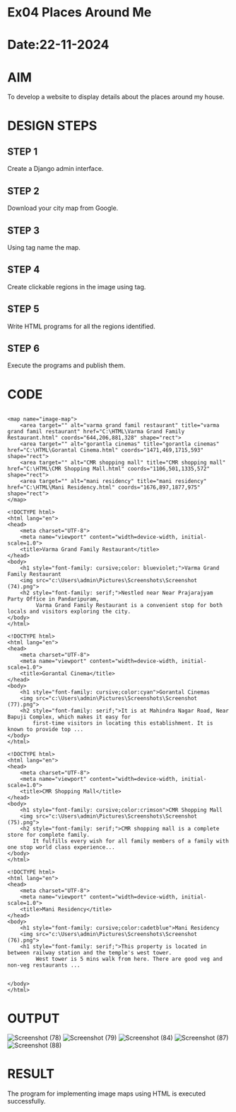 # Ex04 Places Around Me
# Date:22-11-2024
# AIM
To develop a website to display details about the places around my house.

# DESIGN STEPS
## STEP 1
Create a Django admin interface.

## STEP 2
Download your city map from Google.

## STEP 3
Using <map> tag name the map.

## STEP 4
Create clickable regions in the image using <area> tag.

## STEP 5
Write HTML programs for all the regions identified.

## STEP 6
Execute the programs and publish them.

# CODE
```<img src="C:\Users\admin\Pictures\Screenshots\Screenshot (73).png" usemap="#image-map">

<map name="image-map">
    <area target="" alt="varma grand famil restaurant" title="varma grand famil restaurant" href="C:\HTML\Varma Grand Family Restaurant.html" coords="644,206,881,328" shape="rect">
    <area target="" alt="gorantla cinemas" title="gorantla cinemas" href="C:\HTML\Gorantal Cinema.html" coords="1471,469,1715,593" shape="rect">
    <area target="" alt="CMR shopping mall" title="CMR shopping mall" href="C:\HTML\CMR Shopping Mall.html" coords="1106,501,1335,572" shape="rect">
    <area target="" alt="mani residency" title="mani residency" href="C:\HTML\Mani Residency.html" coords="1676,897,1877,975" shape="rect">
</map>
```

```# image code 1
<!DOCTYPE html>
<html lang="en">
<head>
    <meta charset="UTF-8">
    <meta name="viewport" content="width=device-width, initial-scale=1.0">
    <title>Varma Grand Family Restaurant</title>
</head>
<body>
    <h1 style="font-family: cursive;color: blueviolet;">Varma Grand Family Restaurant
    <img src="c:\Users\admin\Pictures\Screenshots\Screenshot (74).png">
    <h2 style="font-family: serif;">Nestled near Near Prajarajyam Party Office in Pandaripuram,
         Varma Grand Family Restaurant is a convenient stop for both locals and visitors exploring the city.
</body>
</html>
```

```# image code 2
<!DOCTYPE html>
<html lang="en">
<head>
    <meta charset="UTF-8">
    <meta name="viewport" content="width=device-width, initial-scale=1.0">
    <title>Gorantal Cinema</title>
</head>
<body>
    <h1 style="font-family: cursive;color:cyan">Gorantal Cinemas
    <img src="c:\Users\admin\Pictures\Screenshots\Screenshot (77).png">
    <h2 style="font-family: serif;">It is at Mahindra Nagar Road, Near Bapuji Complex, which makes it easy for 
        first-time visitors in locating this establishment. It is known to provide top ...
</body>
</html>
```

```# image code 3
<!DOCTYPE html>
<html lang="en">
<head>
    <meta charset="UTF-8">
    <meta name="viewport" content="width=device-width, initial-scale=1.0">
    <title>CMR Shopping Mall</title>
</head>
<body>
    <h1 style="font-family: cursive;color:crimson">CMR Shopping Mall
    <img src="c:\Users\admin\Pictures\Screenshots\Screenshot (75).png">
    <h2 style="font-family: serif;">CMR shopping mall is a complete store for complete family. 
        It fulfills every wish for all family members of a family with one stop world class experience...
</body>
</html>
```

```# image code 4
<!DOCTYPE html>
<html lang="en">
<head>
    <meta charset="UTF-8">
    <meta name="viewport" content="width=device-width, initial-scale=1.0">
    <title>Mani Residency</title>
</head>
<body>
    <h1 style="font-family: cursive;color:cadetblue">Mani Residency 
    <img src="c:\Users\admin\Pictures\Screenshots\Screenshot (76).png">
    <h1 style="font-family: serif;">This property is located in between railway station and the temple's west tower.
         West tower is 5 mins walk from here. There are good veg and non-veg restaurants ... 


</body>
</html>
```
# OUTPUT
![Screenshot (78)](https://github.com/user-attachments/assets/8a0bbcfb-7211-46d5-8c31-b26a0ae34cd2)
![Screenshot (79)](https://github.com/user-attachments/assets/f75e5eab-a0fa-41d5-805a-6665ac016419)
![Screenshot (84)](https://github.com/user-attachments/assets/38ce8f42-e778-47df-9a97-eb45967ca2c8)
![Screenshot (87)](https://github.com/user-attachments/assets/78bb4f5a-6860-4e98-9059-170181ac235d)
![Screenshot (88)](https://github.com/user-attachments/assets/5aa07829-0fe6-4b91-8121-71c623ec7037)






# RESULT
The program for implementing image maps using HTML is executed successfully.
